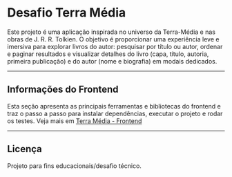 # Desafio Terra Média

Este projeto é uma aplicação inspirada no universo da Terra-Média e nas obras de J. R. R. Tolkien. O objetivo é proporcionar uma experiência leve e imersiva para explorar livros do autor: pesquisar por título ou autor, ordenar e paginar resultados e visualizar detalhes do livro (capa, título, autoria, primeira publicação) e do autor (nome e biografia) em modais dedicados.

---

## Informações do Frontend

Esta seção apresenta as principais ferramentas e bibliotecas do frontend e traz o passo a passo para instalar dependências, executar o projeto e rodar os testes.
Veja mais em [Terra Média - Frontend](/.doc/frontend.md)

---

## Licença

Projeto para fins educacionais/desafio técnico.
